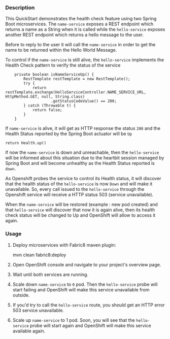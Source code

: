 ### Description

This QuickStart demonstrates the health check feature using two Spring Boot microservices.
The `name-service` exposes a REST endpoint which returns a name as a String when it is called while the `hello-service` exposes
another REST endpoint which returns a hello message to the user.

Before to reply to the user it will call the `name-service` in order to get the name to be returned within the Hello World Message.

To control if the `name-service` is still alive, the `hello-service` implements the Health Check pattern to verify the status of the service

```
	private boolean isNameServiceUp() {
		RestTemplate restTemplate = new RestTemplate();
		try {
			return restTemplate.exchange(HelloServiceController.NAME_SERVICE_URL, HttpMethod.GET, null, String.class)
					.getStatusCodeValue() == 200;
		} catch (Throwable t) {
			return false;
		}
	}
```

If `name-service` is alive, it will get as HTTP response the status `200` and the Health Status reported by the Spring Boot actuator will be `Up`
  
```
return Health.up()
```
  
If now the `name-service` is down and unreachable, then the `hello-service` will be informed about this situation due to the heartbit session managed by Spring Boot
and will become unhealthy as the Health Status reported is `down`.
 
As Openshift probes the service to control its Health status, it will discover that the health status of the `hello-service` is now `Down`
and will make it unavailable.
So, every call issued to the `hello-service` through the Openshift service will receive a HTTP status 503 (service unavailable).

When the `name-service` will be restored (example : new pod created) and that `hello-service` will discover that now it is again alive, then its health check status
will be changed to Up and OpenShift will allow to access it again.

### Usage

1. Deploy microservices with Fabric8 maven plugin:

    mvn clean fabric8:deploy

2. Open OpenShift console and navigate to your project's overview page.

3. Wait until both services are running.

4. Scale down `name-service` to `0` pod. Then the `hello-service` probe will start failing and OpenShift will make this service unavailable from outside.

5. If you'd try to call the `hello-service` route, you should get an HTTP error 503 service unavailable.

6. Scale up `name-service` to 1 pod. Soon, you will see that the `hello-service` probe will start again and OpenShift will make this service available again.